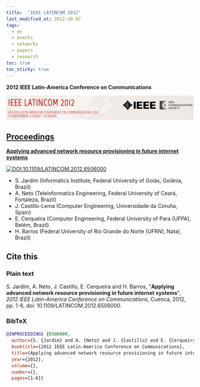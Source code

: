 ```yaml
---
title:  "IEEE LATINCOM 2012"
last_modified_at: 2012-10-07
tags:
  - en
  - events
  - networks
  - papers
  - research
toc: true
toc_sticky: true
---
```


**2012 IEEE Latin-America Conference on Communications**

[![](/assets/images/posts/2012-10-07-latincom12.png)](https://latincom2012.ieee-latincom.org/)

## [Proceedings](https://ieeexplore.ieee.org/xpl/conhome/6495636/proceeding)

[**Applying advanced network resource provisioning in future internet systems**](https://ieeexplore.ieee.org/document/6506000)

[![DOI:10.1109/LATINCOM.2012.6506000](https://zenodo.org/badge/DOI/10.1109/LATINCOM.2012.6506000.svg)](https://doi.org/10.1109/LATINCOM.2012.6506000)

 - S. Jardim (Informatics Institute, Federal University of Goiás, Goiânia, Brazil)
 - A. Neto (Teleinformatics Engineering, Federal University of Ceará, Fortaleza, Brazil)
 - J. Castillo-Lema (Computer Engineering, Universidade da Coruña, Spain)
 - E. Cerqueira (Computer Engineering, Federal University of Para (UFPA), Belém, Brazil)
 - H. Barros (Federal University of Rio Grande do Norte (UFRN), Natal, Brazil)

## Cite this

### Plain text

S. Jardim, A. Neto, J. Castillo, E. Cerqueira and H. Barros, "**Applying advanced network resource provisioning in future internet systems**", *2012 IEEE Latin-America Conference on Communications*, Cuenca, 2012, pp. 1-6, doi: 10.1109/LATINCOM.2012.6506000.

### BibTeX

```bibtex
@INPROCEEDINGS {6506000,
  author={S. {Jardim} and A. {Neto} and J. {Castillo} and E. {Cerqueira} and H. {Barros}},
  booktitle={2012 IEEE Latin-America Conference on Communications}, 
  title={Applying advanced network resource provisioning in future internet systems}, 
  year={2012},
  volume={},
  number={},
  pages={1-6}}
```

